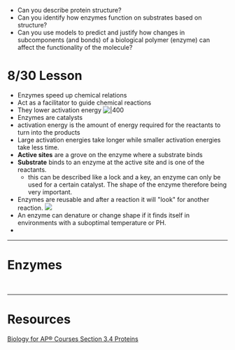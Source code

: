 - Can you describe protein structure?
- Can you identify how enzymes function on substrates based on structure?
- Can you use models to predict and justify how changes in subcomponents (and bonds) of a biological polymer (enzyme) can affect the functionality of the molecule?


# 8/30 Lesson
- Enzymes speed up chemical relations
- Act as a facilitator to guide chemical reactions
- They lower activation energy
![|400](https://i.imgur.com/XhEw2nV.png)
- Enzymes are catalysts 
- activation energy is the amount of energy required for the reactants to turn into the products
- Large activation energies take longer while smaller activation energies take less time.
- **Active sites** are a grove on the enzyme where a substrate binds
- **Substrate** binds to an enzyme at the active site and is one of the reactants.
	- this can be described like a lock and a key, an enzyme can only be used for a certain catalyst. The shape of the enzyme therefore being very important.
- Enzymes are reusable and after a reaction it will "look" for another reaction. 
![](https://i.imgur.com/bhaY9i6.png)
- An enzyme can denature or change shape if it finds itself in environments with a suboptimal temperature or PH.
- 


---



# Enzymes 






&emsp;

---
# Resources

[Biology for AP® Courses Section 3.4 Proteins](https://openstax.org/books/biology-ap-courses/pages/3-4-proteins)